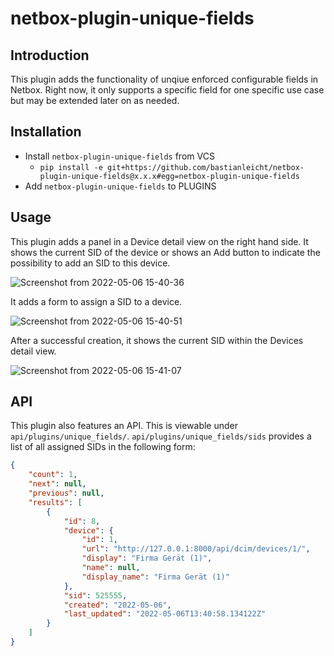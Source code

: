 # netbox-plugin-unique-fields

## Introduction

This plugin adds the functionality of unqiue enforced configurable fields in Netbox. 
Right now, it only supports a specific field for one specific use case but may be extended later on as needed.

## Installation

+ Install `netbox-plugin-unique-fields` from VCS
  + `pip install -e git+https://github.com/bastianleicht/netbox-plugin-unique-fields@x.x.x#egg=netbox-plugin-unique-fields`
+ Add `netbox-plugin-unique-fields` to PLUGINS

## Usage

This plugin adds a panel in a Device detail view on the right hand side. It shows the current SID of the device or shows an Add button to indicate the possibility to add an SID to this device.

![Screenshot from 2022-05-06 15-40-36](https://user-images.githubusercontent.com/12380026/167146557-deca5a90-fe28-4d69-8d16-1128c185aad0.png)

It adds a form to assign a SID to a device.

![Screenshot from 2022-05-06 15-40-51](https://user-images.githubusercontent.com/12380026/167146636-eb8a5ddd-3bfb-4647-98dc-ac2de092e680.png)

After a successful creation, it shows the current SID within the Devices detail view.

![Screenshot from 2022-05-06 15-41-07](https://user-images.githubusercontent.com/12380026/167146753-dbd73196-140f-4401-87c9-69df6e912a19.png)

## API

This plugin also features an API. This is viewable under `api/plugins/unique_fields/`. 
`api/plugins/unique_fields/sids` provides a list of all assigned SIDs in the following form:
```json
{
    "count": 1,
    "next": null,
    "previous": null,
    "results": [
        {
            "id": 8,
            "device": {
                "id": 1,
                "url": "http://127.0.0.1:8000/api/dcim/devices/1/",
                "display": "Firma Gerät (1)",
                "name": null,
                "display_name": "Firma Gerät (1)"
            },
            "sid": 525555,
            "created": "2022-05-06",
            "last_updated": "2022-05-06T13:40:58.134122Z"
        }
    ]
}
```


